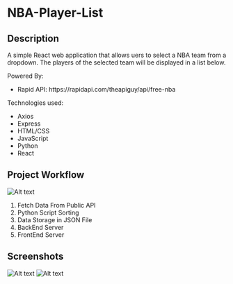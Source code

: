# NBA-Player-List

## Description

A simple React web application that allows uers to select a NBA team from a dropdown. The players of the selected team will be displayed in a list below.

Powered By:

<ul>
    <li>Rapid API: https://rapidapi.com/theapiguy/api/free-nba</li>
</ul>

Technologies used:

<ul>
    <li>Axios</li>
    <li>Express</li>
    <li>HTML/CSS</li>
    <li>JavaScript</li>
    <li>Python</li>
    <li>React</li>
</ul>

## Project Workflow

![Alt text](screenshots/steps.png)

<ol>
    <li>Fetch Data From Public API</li>
    <li>Python Script Sorting</li>
    <li>Data Storage in JSON File</li>
    <li>BackEnd Server</li>
    <li>FrontEnd Server</li>
</ol>

## Screenshots

![Alt text](screenshots/select%20a%20team.png)
![Alt text](screenshots/gsw.png)
